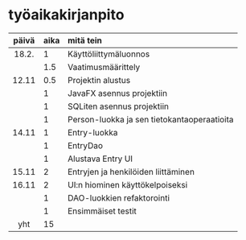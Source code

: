 # työaikakirjanpito

| päivä | aika | mitä tein  |
| :----:|:-----| :-----|
| 18.2. | 1    | Käyttöliittymäluonnos |
|       | 1.5  | Vaatimusmäärittely |
| 12.11 | 0.5    | Projektin alustus |
|  | 1    | JavaFX asennus projektiin |
|  | 1    | SQLiten asennus projektiin |
|  | 1    | Person-luokka ja sen tietokantaoperaatioita |
| 14.11 | 1    | Entry-luokka |
|  | 1    | EntryDao |
|  | 1    | Alustava Entry UI |
| 15.11 | 2    | Entryjen ja henkilöiden liittäminen |
| 16.11 | 2    | UI:n hiominen käyttökelpoiseksi |
|  | 1    | DAO-luokkien refaktorointi |
|  | 1    | Ensimmäiset testit |
| yht   | 15   | | 